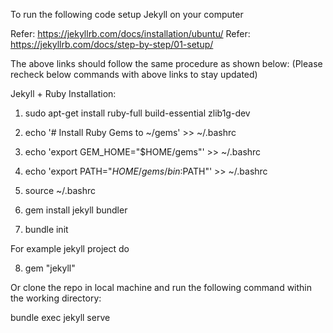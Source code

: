 To run the following code setup Jekyll on your computer

Refer: https://jekyllrb.com/docs/installation/ubuntu/
Refer: https://jekyllrb.com/docs/step-by-step/01-setup/

The above links should follow the same procedure as shown below:
(Please recheck below commands with above links to stay updated)

Jekyll + Ruby Installation:

1. sudo apt-get install ruby-full build-essential zlib1g-dev
2. echo '# Install Ruby Gems to ~/gems' >> ~/.bashrc
3. echo 'export GEM_HOME="$HOME/gems"' >> ~/.bashrc
4. echo 'export PATH="$HOME/gems/bin:$PATH"' >> ~/.bashrc
5. source ~/.bashrc

6. gem install jekyll bundler

7. bundle init

For example jekyll project do

8. gem "jekyll"

Or clone the repo in local machine and run the following command within the working directory:

bundle exec jekyll serve
